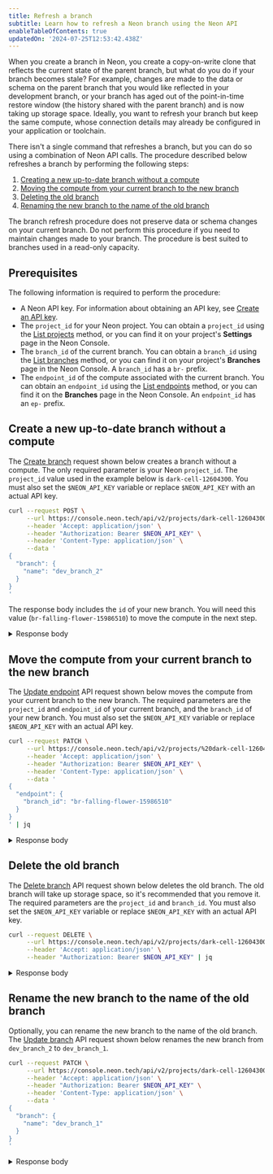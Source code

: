 ```yaml
---
title: Refresh a branch
subtitle: Learn how to refresh a Neon branch using the Neon API
enableTableOfContents: true
updatedOn: '2024-07-25T12:53:42.438Z'
---
```


When you create a branch in Neon, you create a copy-on-write clone that reflects the current state of the parent branch, but what do you do if your branch becomes stale? For example, changes are made to the data or schema on the parent branch that you would like reflected in your development branch, or your branch has aged out of the point-in-time restore window (the history shared with the parent branch) and is now taking up storage space. Ideally, you want to refresh your branch but keep the same compute, whose connection details may already be configured in your application or toolchain.

There isn't a single command that refreshes a branch, but you can do so using a combination of Neon API calls. The procedure described below refreshes a branch by performing the following steps:

1. [Creating a new up-to-date branch without a compute](#create-a-new-up-to-date-branch-without-a-compute)
2. [Moving the compute from your current branch to the new branch](#move-the-compute-from-your-current-branch-to-the-new-branch)
3. [Deleting the old branch](#delete-the-old-branch)
4. [Renaming the new branch to the name of the old branch](#rename-the-new-branch-to-the-name-of-the-old-branch)

<Admonition type="important">
The branch refresh procedure does not preserve data or schema changes on your current branch. Do not perform this procedure if you need to maintain changes made to your branch. The procedure is best suited to branches used in a read-only capacity.
</Admonition>

## Prerequisites

The following information is required to perform the procedure:

- A Neon API key. For information about obtaining an API key, see [Create an API key](/docs/manage/api-keys#create-an-api-key).
- The `project_id` for your Neon project. You can obtain a `project_id` using the [List projects](https://api-docs.neon.tech/reference/listprojects) method, or you can find it on your project's **Settings** page in the Neon Console.
- The `branch_id` of the current branch. You can obtain a `branch_id` using the [List branches](https://api-docs.neon.tech/reference/listprojectbranches) method, or you can find it on your project's **Branches** page in the Neon Console. A `branch_id` has a `br-` prefix.
- The `endpoint_id` of the compute associated with the current branch. You can obtain an `endpoint_id` using the [List endpoints](https://api-docs.neon.tech/reference/listprojectendpoints) method, or you can find it on the **Branches** page in the Neon Console. An `endpoint_id` has an `ep-` prefix.

## Create a new up-to-date branch without a compute

The [Create branch](https://api-docs.neon.tech/reference/createprojectbranch) request shown below creates a branch without a compute. The only required parameter is your Neon `project_id`. The `project_id` value used in the example below is `dark-cell-12604300`. You must also set the `$NEON_API_KEY` variable or replace `$NEON_API_KEY` with an actual API key.

```bash
curl --request POST \
     --url https://console.neon.tech/api/v2/projects/dark-cell-12604300/branches \
     --header 'Accept: application/json' \
     --header "Authorization: Bearer $NEON_API_KEY" \
     --header 'Content-Type: application/json' \
     --data '
{
  "branch": {
    "name": "dev_branch_2"
  }
}
'
```

The response body includes the `id` of your new branch. You will need this value (`br-falling-flower-15986510`) to move the compute in the next step.

<details>
<summary>Response body</summary>
```json
{
  "branch": {
    "id": "br-falling-flower-15986510",
    "project_id": "dark-cell-12604300",
    "parent_id": "br-bold-grass-13759798",
    "parent_lsn": "0/1EAB620",
    "name": "dev_branch_2",
    "current_state": "init",
    "pending_state": "ready",
    "creation_source": "console",
    "default": false,
    "cpu_used_sec": 0,
    "compute_time_seconds": 0,
    "active_time_seconds": 0,
    "written_data_bytes": 0,
    "data_transfer_bytes": 0,
    "created_at": "2023-09-05T17:02:37Z",
    "updated_at": "2023-09-05T17:02:37Z"
  },
  "endpoints": [],
  "operations": [
    {
      "id": "d67c531b-1b00-44e0-b3d7-4bf306b030c0",
      "project_id": "dark-cell-12604300",
      "branch_id": "br-falling-flower-15986510",
      "action": "create_branch",
      "status": "running",
      "failures_count": 0,
      "created_at": "2023-09-05T17:02:37Z",
      "updated_at": "2023-09-05T17:02:37Z",
      "total_duration_ms": 0
    }
  ],
  "roles": [
    {
      "branch_id": "br-falling-flower-15986510",
      "name": "daniel",
      "protected": false,
      "created_at": "2023-09-05T16:25:57Z",
      "updated_at": "2023-09-05T16:25:57Z"
    }
  ],
  "databases": [
    {
      "id": 5840511,
      "branch_id": "br-falling-flower-15986510",
      "name": "neondb",
      "owner_name": "daniel",
      "created_at": "2023-09-05T16:25:57Z",
      "updated_at": "2023-09-05T16:25:57Z"
    }
  ]
}
```
</details>

## Move the compute from your current branch to the new branch

The [Update endpoint](https://api-docs.neon.tech/reference/updateprojectendpoint) API request shown below moves the compute from your current branch to the new branch. The required parameters are the `project_id` and `endpoint_id` of your current branch, and the `branch_id` of your new branch. You must also set the `$NEON_API_KEY` variable or replace `$NEON_API_KEY` with an actual API key.

```bash shouldWrap
curl --request PATCH \
     --url https://console.neon.tech/api/v2/projects/%20dark-cell-12604300/endpoints/ep-divine-violet-55990977 \
     --header 'Accept: application/json' \
     --header "Authorization: Bearer $NEON_API_KEY" \
     --header 'Content-Type: application/json' \
     --data '
{
  "endpoint": {
    "branch_id": "br-falling-flower-15986510"
  }
}
' | jq
```

<details>
<summary>Response body</summary>
```json
{
  "endpoint": {
    "host": "ep-divine-violet-55990977.us-east-2.aws.neon.tech",
    "id": "ep-divine-violet-55990977",
    "project_id": "dark-cell-12604300",
    "branch_id": "br-falling-flower-15986510",
    "autoscaling_limit_min_cu": 0.25,
    "autoscaling_limit_max_cu": 0.25,
    "region_id": "aws-us-east-2",
    "type": "read_write",
    "current_state": "idle",
    "settings": {},
    "pooler_enabled": false,
    "pooler_mode": "transaction",
    "disabled": false,
    "passwordless_access": true,
    "last_active": "2000-01-01T00:00:00Z",
    "creation_source": "console",
    "created_at": "2023-09-05T16:53:14Z",
    "updated_at": "2023-09-05T17:07:26Z",
    "proxy_host": "us-east-2.aws.neon.tech",
    "suspend_timeout_seconds": 0,
    "provisioner": "k8s-pod"
  },
  "operations": []
}
```
</details>

## Delete the old branch

The [Delete branch](https://api-docs.neon.tech/reference/deleteprojectbranch) API request shown below deletes the old branch. The old branch will take up storage space, so it's recommended that you remove it. The required parameters are the `project_id` and `branch_id`. You must also set the `$NEON_API_KEY` variable or replace `$NEON_API_KEY` with an actual API key.

```bash shouldWrap
curl --request DELETE \
     --url https://console.neon.tech/api/v2/projects/dark-cell-12604300/branches/br-wandering-forest-45768684 \
     --header 'Accept: application/json' \
     --header "Authorization: Bearer $NEON_API_KEY" | jq
```

<details>
<summary>Response body</summary>
```json
{
  "branch": {
    "id": "br-wandering-forest-45768684",
    "project_id": "dark-cell-12604300",
    "parent_id": "br-bold-grass-13759798",
    "parent_lsn": "0/1EAB620",
    "name": "dev_branch_1",
    "current_state": "ready",
    "logical_size": 29679616,
    "creation_source": "console",
    "default": false,
    "cpu_used_sec": 0,
    "compute_time_seconds": 0,
    "active_time_seconds": 0,
    "written_data_bytes": 0,
    "data_transfer_bytes": 0,
    "created_at": "2023-09-05T16:53:14Z",
    "updated_at": "2023-09-05T17:09:19Z"
  },
  "operations": [
    {
      "id": "d5e39417-c35f-43df-b248-e2ee5c7f04e3",
      "project_id": "dark-cell-12604300",
      "branch_id": "br-wandering-forest-45768684",
      "action": "delete_timeline",
      "status": "running",
      "failures_count": 0,
      "created_at": "2023-09-05T17:09:19Z",
      "updated_at": "2023-09-05T17:09:19Z",
      "total_duration_ms": 0
    }
  ]
}
```
</details>

## Rename the new branch to the name of the old branch

Optionally, you can rename the new branch to the name of the old branch. The [Update branch](https://api-docs.neon.tech/reference/updateprojectbranch) API request shown below renames the new branch from `dev_branch_2` to `dev_branch_1`.

```bash shouldWrap
curl --request PATCH \
     --url https://console.neon.tech/api/v2/projects/dark-cell-12604300/branches/br-falling-flower-15986510 \
     --header 'Accept: application/json' \
     --header "Authorization: Bearer $NEON_API_KEY" \
     --header 'Content-Type: application/json' \
     --data '
{
  "branch": {
    "name": "dev_branch_1"
  }
}
'
```

<details>
<summary>Response body</summary>
```json
{
  "branch": {
    "id": "br-falling-flower-15986510",
    "project_id": "dark-cell-12604300",
    "parent_id": "br-bold-grass-13759798",
    "parent_lsn": "0/1EAB620",
    "name": "dev_branch_1",
    "current_state": "ready",
    "creation_source": "console",
    "default": false,
    "cpu_used_sec": 0,
    "compute_time_seconds": 0,
    "active_time_seconds": 0,
    "written_data_bytes": 0,
    "data_transfer_bytes": 0,
    "created_at": "2023-09-05T17:02:37Z",
    "updated_at": "2023-09-05T17:14:47Z"
  },
  "operations": []
}
```

</details>
